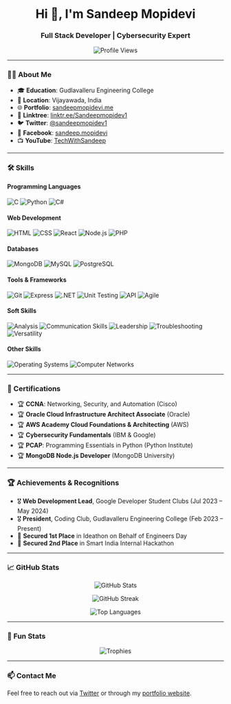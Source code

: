 <h1 align="center">Hi 👋, I'm Sandeep Mopidevi</h1>
<h3 align="center">Full Stack Developer | Cybersecurity Expert</h3>

<p align="center">
<img src="https://komarev.com/ghpvc/?username=sandeepmopidevi&label=Profile%20views&color=0e75b6&style=flat" alt="Profile Views" />
</p>

---

### 👨‍💻 About Me

- 🎓 **Education**: Gudlavalleru Engineering College  
- 📍 **Location**: Vijayawada, India  
- 🌐 **Portfolio**: [sandeepmopidevi.me](https://sandeepmopidevi.me)  
- 🔗 **Linktree**: [linktr.ee/Sandeepmopidev1](https://linktr.ee/Sandeepmopidev1)  
- 🐦 **Twitter**: [@sandeepmopidev1](https://twitter.com/sandeepmopidev1)  
- 📘 **Facebook**: [sandeep.mopidevi](https://www.facebook.com/sandeep.mopidevi)  
- 📺 **YouTube**: [TechWithSandeep](https://www.youtube.com/TechWithSandeep?sub_confirmation=1)

---

### 🛠️ Skills

#### **Programming Languages**
![C](https://img.shields.io/badge/C-A8B9CC?style=for-the-badge&logo=c&logoColor=white)
![Python](https://img.shields.io/badge/Python-3776AB?style=for-the-badge&logo=python&logoColor=white)
![C#](https://img.shields.io/badge/C%23-239120?style=for-the-badge&logo=c-sharp&logoColor=white)

#### **Web Development**
![HTML](https://img.shields.io/badge/HTML-E34F26?style=for-the-badge&logo=html5&logoColor=white)
![CSS](https://img.shields.io/badge/CSS-1572B6?style=for-the-badge&logo=css3&logoColor=white)
![React](https://img.shields.io/badge/React-61DAFB?style=for-the-badge&logo=react&logoColor=black)
![Node.js](https://img.shields.io/badge/Node.js-339933?style=for-the-badge&logo=node-dot-js&logoColor=white)
![PHP](https://img.shields.io/badge/PHP-777BB4?style=for-the-badge&logo=php&logoColor=white)

#### **Databases**
![MongoDB](https://img.shields.io/badge/MongoDB-47A248?style=for-the-badge&logo=mongodb&logoColor=white)
![MySQL](https://img.shields.io/badge/MySQL-4479A1?style=for-the-badge&logo=mysql&logoColor=white)
![PostgreSQL](https://img.shields.io/badge/PostgreSQL-336791?style=for-the-badge&logo=postgresql&logoColor=white)

#### **Tools & Frameworks**
![Git](https://img.shields.io/badge/Git-F05032?style=for-the-badge&logo=git&logoColor=white)
![Express](https://img.shields.io/badge/Express-000000?style=for-the-badge&logo=express&logoColor=white)
![.NET](https://img.shields.io/badge/.NET-512BD4?style=for-the-badge&logo=dotnet&logoColor=white)
![Unit Testing](https://img.shields.io/badge/Unit_Testing-6DB33F?style=for-the-badge)
![API](https://img.shields.io/badge/API-FF6F00?style=for-the-badge)
![Agile](https://img.shields.io/badge/Agile-0078D7?style=for-the-badge)

#### **Soft Skills**
![Analysis](https://img.shields.io/badge/Analysis-FFB900?style=for-the-badge)
![Communication Skills](https://img.shields.io/badge/Communication_Skills-0078D4?style=for-the-badge)
![Leadership](https://img.shields.io/badge/Leadership-6DA55F?style=for-the-badge)
![Troubleshooting](https://img.shields.io/badge/Troubleshooting-F05032?style=for-the-badge)
![Versatility](https://img.shields.io/badge/Versatility-FF6F00?style=for-the-badge)

#### **Other Skills**
![Operating Systems](https://img.shields.io/badge/Operating_Systems-0078D7?style=for-the-badge)
![Computer Networks](https://img.shields.io/badge/Computer_Networks-6DB33F?style=for-the-badge)

---

### 📜 Certifications

- 🏆 **CCNA**: Networking, Security, and Automation (Cisco)
- 🏆 **Oracle Cloud Infrastructure Architect Associate** (Oracle)
- 🏆 **AWS Academy Cloud Foundations & Architecting** (AWS)
- 🏆 **Cybersecurity Fundamentals** (IBM & Google)
- 🏆 **PCAP**: Programming Essentials in Python (Python Institute)
- 🏆 **MongoDB Node.js Developer** (MongoDB University)

---

### 🏆 Achievements & Recognitions

- 🎖️ **Web Development Lead**, Google Developer Student Clubs (Jul 2023 – May 2024)
- 🎖️ **President**, Coding Club, Gudlavalleru Engineering College (Feb 2023 – Present)
- 🥇 **Secured 1st Place** in Ideathon on Behalf of Engineers Day
- 🥈 **Secured 2nd Place** in Smart India Internal Hackathon

---

### 📈 GitHub Stats

<p align="center">
<img src="https://github-readme-stats.vercel.app/api?username=sandeepmopidevi&show_icons=true&theme=radical" alt="GitHub Stats" />
</p>

<p align="center">
<img src="https://github-readme-streak-stats.herokuapp.com/?user=sandeepmopidevi&theme=radical" alt="GitHub Streak" />
</p>

<p align="center">
<img src="https://github-readme-stats.vercel.app/api/top-langs/?username=sandeepmopidevi&layout=compact&theme=radical" alt="Top Languages" />
</p>

---

### 🚀 Fun Stats

<p align="center">
<img src="https://github-profile-trophy.vercel.app/?username=sandeepmopidevi&theme=radical&no-frame=true&row=1&column=7" alt="Trophies" />
</p>

---

### 📫 Contact Me

Feel free to reach out via [Twitter](https://twitter.com/sandeepmopidev1) or through my [portfolio website](https://sandeepmopidevi.me).
